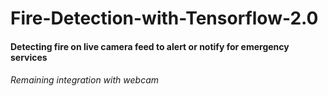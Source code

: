 # Fire-Detection-with-Tensorflow-2.0
#### Detecting fire on live camera feed to alert or notify for emergency services<br>
###### Remaining integration with webcam
